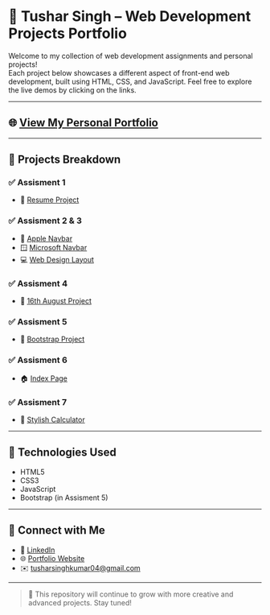 # 🚀 Tushar Singh – Web Development Projects Portfolio

Welcome to my collection of web development assignments and personal projects!  
Each project below showcases a different aspect of front-end web development, built using HTML, CSS, and JavaScript. Feel free to explore the live demos by clicking on the links.

---

## 🌐 [View My Personal Portfolio](https://tusharsinghoffical.github.io/Tusharsingh/Portfolio/index.html)

---

## 📁 Projects Breakdown

### ✅ Assisment 1
- 🔗 [Resume Project](https://mrtusharsingh.github.io/GTL-Assignment/Assisment%201/resume%20project.html)

### ✅ Assisment 2 & 3
- 🍎 [Apple Navbar](https://mrtusharsingh.github.io/GTL-Assignment/Assisment%201%2C2%2C3/Apple_Navbar/apple.html)
- 🪟 [Microsoft Navbar](https://mrtusharsingh.github.io/GTL-Assignment/Assisment%201%2C2%2C3/Microsoft_Navbar/microsoft.html)
- 💻 [Web Design Layout](https://mrtusharsingh.github.io/GTL-Assignment/Assisment%201%2C2%2C3/WebDesign/webdesign.html)

### ✅ Assisment 4
- 📅 [16th August Project](https://mrtusharsingh.github.io/GTL-Assignment/Assisment/16%20aug/index.html)

### ✅ Assisment 5
- 🧩 [Bootstrap Project](https://mrtusharsingh.github.io/GTL-Assignment/Assisment%205/bootstrap.html)

### ✅ Assisment 6
- 🏠 [Index Page](https://mrtusharsingh.github.io/GTL-Assignment/Assisment%206/index.html)

### ✅ Assisment 7
- 🧮 [Stylish Calculator](https://mrtusharsingh.github.io/GTL-Assignment/Assisment%207/calci.html)

---

## 📌 Technologies Used
- HTML5
- CSS3
- JavaScript
- Bootstrap (in Assisment 5)

---

## 📧 Connect with Me

- 🔗 [LinkedIn](https://www.linkedin.com/in/tusharsingh2011/)
- 🌐 [Portfolio Website](https://tusharsinghoffical.github.io/Tusharsingh/Portfolio/index.html)
- ✉️ tusharsinghkumar04@gmail.com 

---

> 🚧 This repository will continue to grow with more creative and advanced projects. Stay tuned!
